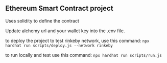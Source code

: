 ## Ethereum Smart Contract project
Uses solidity to define the contract

Update alchemy url and your wallet key into the .env file.

to deploy the project to test rinkeby network, use this command:
`npx hardhat run scripts/deploy.js --network rinkeby`

to run locally and test use this command:
`npx hardhat run scripts/run.js`
